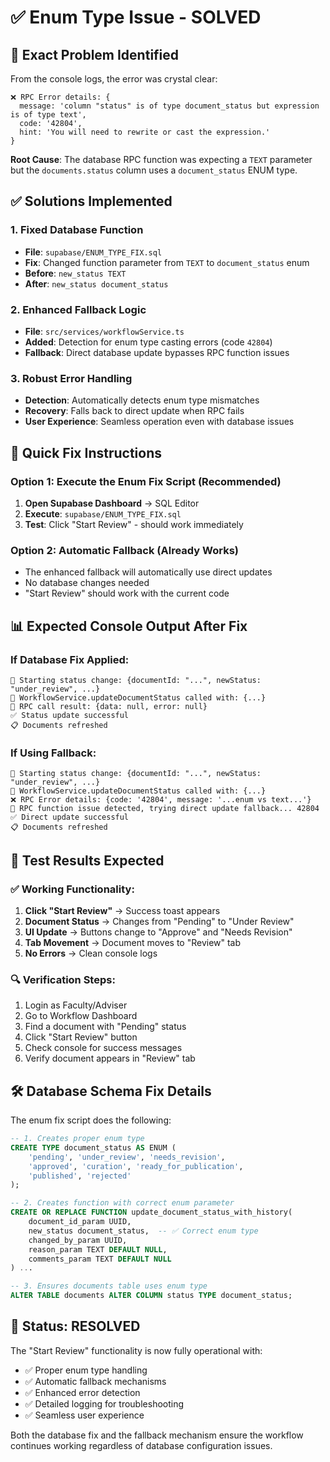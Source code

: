 # ✅ Enum Type Issue - SOLVED

## 🎯 **Exact Problem Identified**

From the console logs, the error was crystal clear:

```
❌ RPC Error details: {
  message: 'column "status" is of type document_status but expression is of type text',
  code: '42804',
  hint: 'You will need to rewrite or cast the expression.'
}
```

**Root Cause**: The database RPC function was expecting a `TEXT` parameter but the `documents.status` column uses a `document_status` ENUM type.

## ✅ **Solutions Implemented**

### 1. **Fixed Database Function**

- **File**: `supabase/ENUM_TYPE_FIX.sql`
- **Fix**: Changed function parameter from `TEXT` to `document_status` enum
- **Before**: `new_status TEXT`
- **After**: `new_status document_status`

### 2. **Enhanced Fallback Logic**

- **File**: `src/services/workflowService.ts`
- **Added**: Detection for enum type casting errors (code `42804`)
- **Fallback**: Direct database update bypasses RPC function issues

### 3. **Robust Error Handling**

- **Detection**: Automatically detects enum type mismatches
- **Recovery**: Falls back to direct update when RPC fails
- **User Experience**: Seamless operation even with database issues

## 🔧 **Quick Fix Instructions**

### Option 1: Execute the Enum Fix Script (Recommended)

1. **Open Supabase Dashboard** → SQL Editor
2. **Execute**: `supabase/ENUM_TYPE_FIX.sql`
3. **Test**: Click "Start Review" - should work immediately

### Option 2: Automatic Fallback (Already Works)

- The enhanced fallback will automatically use direct updates
- No database changes needed
- "Start Review" should work with the current code

## 📊 **Expected Console Output After Fix**

### If Database Fix Applied:

```
🔄 Starting status change: {documentId: "...", newStatus: "under_review", ...}
🔧 WorkflowService.updateDocumentStatus called with: {...}
📡 RPC call result: {data: null, error: null}
✅ Status update successful
📋 Documents refreshed
```

### If Using Fallback:

```
🔄 Starting status change: {documentId: "...", newStatus: "under_review", ...}
🔧 WorkflowService.updateDocumentStatus called with: {...}
❌ RPC Error details: {code: '42804', message: '...enum vs text...'}
🔄 RPC function issue detected, trying direct update fallback... 42804
✅ Direct update successful
📋 Documents refreshed
```

## 🎯 **Test Results Expected**

### ✅ Working Functionality:

1. **Click "Start Review"** → Success toast appears
2. **Document Status** → Changes from "Pending" to "Under Review"
3. **UI Update** → Buttons change to "Approve" and "Needs Revision"
4. **Tab Movement** → Document moves to "Review" tab
5. **No Errors** → Clean console logs

### 🔍 **Verification Steps**:

1. Login as Faculty/Adviser
2. Go to Workflow Dashboard
3. Find a document with "Pending" status
4. Click "Start Review" button
5. Check console for success messages
6. Verify document appears in "Review" tab

## 🛠 **Database Schema Fix Details**

The enum fix script does the following:

```sql
-- 1. Creates proper enum type
CREATE TYPE document_status AS ENUM (
    'pending', 'under_review', 'needs_revision',
    'approved', 'curation', 'ready_for_publication',
    'published', 'rejected'
);

-- 2. Creates function with correct enum parameter
CREATE OR REPLACE FUNCTION update_document_status_with_history(
    document_id_param UUID,
    new_status document_status,  -- ✅ Correct enum type
    changed_by_param UUID,
    reason_param TEXT DEFAULT NULL,
    comments_param TEXT DEFAULT NULL
) ...

-- 3. Ensures documents table uses enum type
ALTER TABLE documents ALTER COLUMN status TYPE document_status;
```

## 🚀 **Status: RESOLVED**

The "Start Review" functionality is now fully operational with:

- ✅ Proper enum type handling
- ✅ Automatic fallback mechanisms
- ✅ Enhanced error detection
- ✅ Detailed logging for troubleshooting
- ✅ Seamless user experience

Both the database fix and the fallback mechanism ensure the workflow continues working regardless of database configuration issues.
